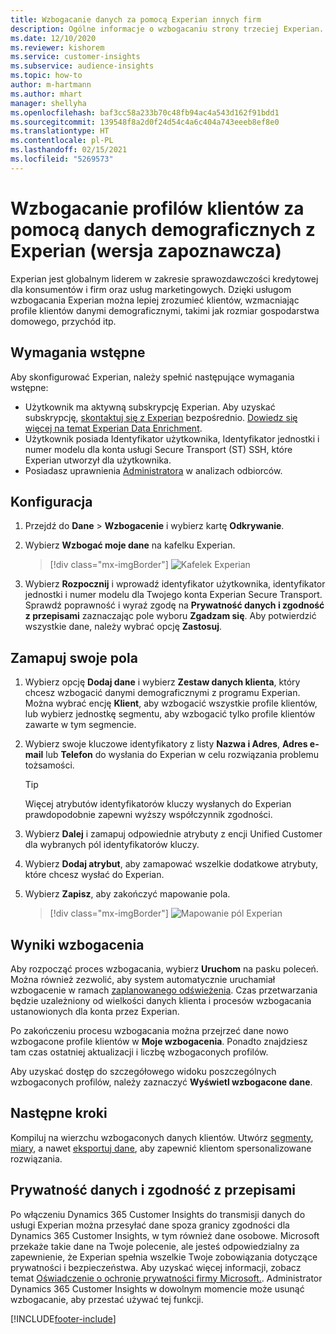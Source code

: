 ```yaml
---
title: Wzbogacanie danych za pomocą Experian innych firm
description: Ogólne informacje o wzbogacaniu strony trzeciej Experian.
ms.date: 12/10/2020
ms.reviewer: kishorem
ms.service: customer-insights
ms.subservice: audience-insights
ms.topic: how-to
author: m-hartmann
ms.author: mhart
manager: shellyha
ms.openlocfilehash: baf3cc58a233b70c48fb94ac4a543d162f91bdd1
ms.sourcegitcommit: 139548f8a2d0f24d54c4a6c404a743eeeb8ef8e0
ms.translationtype: HT
ms.contentlocale: pl-PL
ms.lasthandoff: 02/15/2021
ms.locfileid: "5269573"
---
```

# <a name="enrich-customer-profiles-with-demographics-from-experian-preview"></a>Wzbogacanie profilów klientów za pomocą danych demograficznych z Experian (wersja zapoznawcza)

Experian jest globalnym liderem w zakresie sprawozdawczości kredytowej dla konsumentów i firm oraz usług marketingowych. Dzięki usługom wzbogacania Experian można lepiej zrozumieć klientów, wzmacniając profile klientów danymi demograficznymi, takimi jak rozmiar gospodarstwa domowego, przychód itp.

## <a name="prerequisites"></a>Wymagania wstępne

Aby skonfigurować Experian, należy spełnić następujące wymagania wstępne:

- Użytkownik ma aktywną subskrypcję Experian. Aby uzyskać subskrypcję, [skontaktuj się z Experian](https://www.experian.com/marketing-services/contact) bezpośrednio. [Dowiedz się więcej na temat Experian Data Enrichment](https://www.experian.com/marketing-services/microsoft?cmpid=ems_web_mci_cdppage).
- Użytkownik posiada Identyfikator użytkownika, Identyfikator jednostki i numer modelu dla konta usługi Secure Transport (ST) SSH, które Experian utworzył dla użytkownika.
- Posiadasz uprawnienia [Administratora](permissions.md#administrator) w analizach odbiorców.

## <a name="configuration"></a>Konfiguracja

1. Przejdź do **Dane** > **Wzbogacenie** i wybierz kartę **Odkrywanie**.

1. Wybierz **Wzbogać moje dane** na kafelku Experian.

   > [!div class="mx-imgBorder"]
   > ![Kafelek Experian](media/experian-tile.png "Kafelek Experian")

1. Wybierz **Rozpocznij** i wprowadź identyfikator użytkownika, identyfikator jednostki i numer modelu dla Twojego konta Experian Secure Transport. Sprawdź poprawność i wyraź zgodę na **Prywatność danych i zgodność z przepisami** zaznaczając pole wyboru **Zgadzam się**. Aby potwierdzić wszystkie dane, należy wybrać opcję **Zastosuj**.

## <a name="map-your-fields"></a>Zamapuj swoje pola

1.  Wybierz opcję **Dodaj dane** i wybierz **Zestaw danych klienta**, który chcesz wzbogacić danymi demograficznymi z programu Experian. Można wybrać encję **Klient**, aby wzbogacić wszystkie profile klientów, lub wybierz jednostkę segmentu, aby wzbogacić tylko profile klientów zawarte w tym segmencie.

1. Wybierz swoje kluczowe identyfikatory z listy **Nazwa i Adres**, **Adres e-mail** lub **Telefon** do wysłania do Experian w celu rozwiązania problemu tożsamości.

   > [!TIP]
   > Więcej atrybutów identyfikatorów kluczy wysłanych do Experian prawdopodobnie zapewni wyższy współczynnik zgodności.

1. Wybierz **Dalej** i zamapuj odpowiednie atrybuty z encji Unified Customer dla wybranych pól identyfikatorów kluczy.

1. Wybierz **Dodaj atrybut**, aby zamapować wszelkie dodatkowe atrybuty, które chcesz wysłać do Experian.

1.  Wybierz **Zapisz**, aby zakończyć mapowanie pola.

    > [!div class="mx-imgBorder"]
    > ![Mapowanie pól Experian](media/experian-field-mapping.png "Mapowanie pól Experian")

## <a name="enrichment-results"></a>Wyniki wzbogacenia

Aby rozpocząć proces wzbogacania, wybierz **Uruchom** na pasku poleceń. Można również zezwolić, aby system automatycznie uruchamiał wzbogacenie w ramach [zaplanowanego odświeżenia](system.md#schedule-tab). Czas przetwarzania będzie uzależniony od wielkości danych klienta i procesów wzbogacania ustanowionych dla konta przez Experian.

Po zakończeniu procesu wzbogacania można przejrzeć dane nowo wzbogacone profile klientów w **Moje wzbogacenia**. Ponadto znajdziesz tam czas ostatniej aktualizacji i liczbę wzbogaconych profilów.

Aby uzyskać dostęp do szczegółowego widoku poszczególnych wzbogaconych profilów, należy zaznaczyć **Wyświetl wzbogacone dane**.

## <a name="next-steps"></a>Następne kroki

Kompiluj na wierzchu wzbogaconych danych klientów. Utwórz [segmenty](segments.md), [miary](measures.md), a nawet [eksportuj dane](export-destinations.md), aby zapewnić klientom spersonalizowane rozwiązania.

## <a name="data-privacy-and-compliance"></a>Prywatność danych i zgodność z przepisami

Po włączeniu Dynamics 365 Customer Insights do transmisji danych do usługi Experian można przesyłać dane spoza granicy zgodności dla Dynamics 365 Customer Insights, w tym również dane osobowe. Microsoft przekaże takie dane na Twoje polecenie, ale jesteś odpowiedzialny za zapewnienie, że Experian spełnia wszelkie Twoje zobowiązania dotyczące prywatności i bezpieczeństwa. Aby uzyskać więcej informacji, zobacz temat [Oświadczenie o ochronie prywatności firmy Microsoft.](https://go.microsoft.com/fwlink/?linkid=396732).
Administrator Dynamics 365 Customer Insights w dowolnym momencie może usunąć wzbogacanie, aby przestać używać tej funkcji.


[!INCLUDE[footer-include](../includes/footer-banner.md)]
